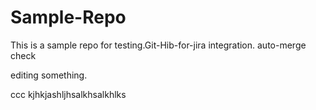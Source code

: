 # Sample-Repo

This is a sample repo  for testing.Git-Hib-for-jira integration. auto-merge check

editing something.
     
ccc
kjhkjashljhsalkhsalkhlks
